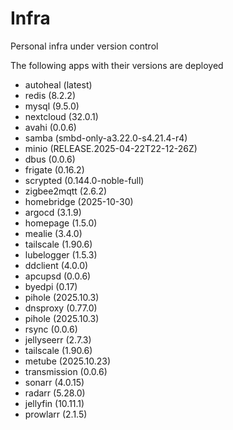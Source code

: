 # Infra

Personal infra under version control

The following apps with their versions are deployed
- autoheal (latest)
- redis (8.2.2)
- mysql (9.5.0)
- nextcloud (32.0.1)
- avahi (0.0.6)
- samba (smbd-only-a3.22.0-s4.21.4-r4)
- minio (RELEASE.2025-04-22T22-12-26Z)
- dbus (0.0.6)
- frigate (0.16.2)
- scrypted (0.144.0-noble-full)
- zigbee2mqtt (2.6.2)
- homebridge (2025-10-30)
- argocd (3.1.9)
- homepage (1.5.0)
- mealie (3.4.0)
- tailscale (1.90.6)
- lubelogger (1.5.3)
- ddclient (4.0.0)
- apcupsd (0.0.6)
- byedpi (0.17)
- pihole (2025.10.3)
- dnsproxy (0.77.0)
- pihole (2025.10.3)
- rsync (0.0.6)
- jellyseerr (2.7.3)
- tailscale (1.90.6)
- metube (2025.10.23)
- transmission (0.0.6)
- sonarr (4.0.15)
- radarr (5.28.0)
- jellyfin (10.11.1)
- prowlarr (2.1.5)

